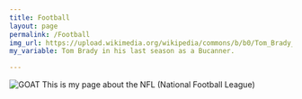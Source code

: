 ```yaml
---
title: Football
layout: page
permalink: /Football
img_url: https://upload.wikimedia.org/wikipedia/commons/b/b0/Tom_Brady_WFT-Buccaneers_NOV2021_%28cropped%29.jpg
my_variable: Tom Brady in his last season as a Bucanner. 

---
```

<img src=" {{ page.img_url }}" alt=" GOAT ">
This is my page about the NFL (National Football League)
